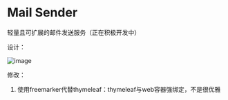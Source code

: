 # Mail Sender

轻量且可扩展的邮件发送服务（正在积极开发中）

设计：

![image](https://user-images.githubusercontent.com/15902347/64757270-2b374880-d564-11e9-9a36-d319f7aad1b1.png)

修改：

1. 使用freemarker代替thymeleaf：thymeleaf与web容器强绑定，不是很优雅
